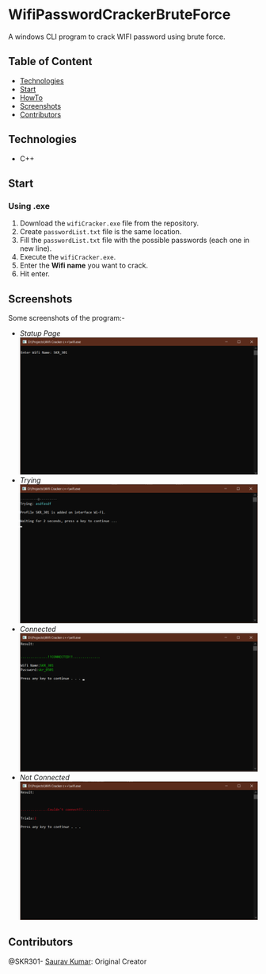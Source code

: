 # WifiPasswordCrackerBruteForce
A windows CLI program to crack WIFI password using brute force.
  
## Table of Content
- [Technologies](#technologies)
- [Start](#Start)
- [HowTo](#HowTo)
- [Screenshots](#screenshots)
- [Contributors](#contributors)

## Technologies
- C++

## Start
### Using .exe
1. Download the `wifiCracker.exe` file from the repository.
2. Create `passwordList.txt` file is the same location.
3. Fill the `passwordList.txt` file with the possible passwords (each one in new line).
4. Execute the `wifiCracker.exe`.
5. Enter the **Wifi name** you want to crack.
6. Hit enter.

## Screenshots
Some screenshots of the program:-
- *Statup Page*<br />
  ![Statup Page](https://github.com/SKR301/Wifi-Password-Cracker-BruteForce/blob/master/ScreenShots/enterName.png)
- *Trying*<br />
  ![Trying](https://github.com/SKR301/Wifi-Password-Cracker-BruteForce/blob/master/ScreenShots/trying.png)
- *Connected*<br />
  ![Connected](https://github.com/SKR301/Wifi-Password-Cracker-BruteForce/blob/master/ScreenShots/connected.png)
- *Not Connected*<br />
  ![Not Connected](https://github.com/SKR301/Wifi-Password-Cracker-BruteForce/blob/master/ScreenShots/notConnected.png)
  

## Contributors
@SKR301- [Saurav Kumar](https://github.com/SKR301): Original Creator
